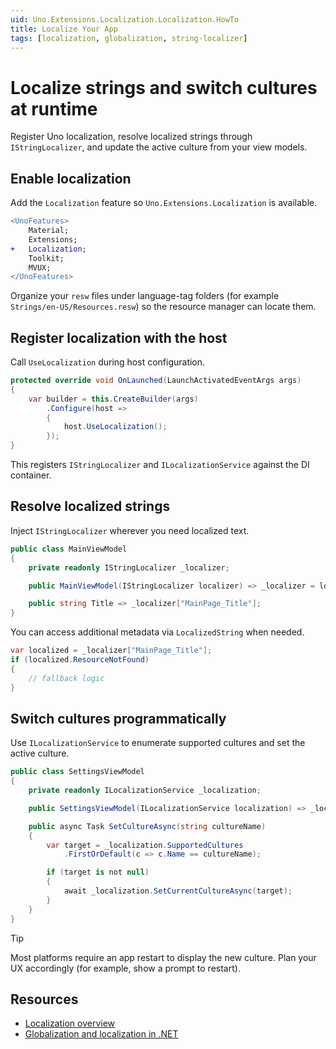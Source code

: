 ```yaml
---
uid: Uno.Extensions.Localization.Localization.HowTo
title: Localize Your App
tags: [localization, globalization, string-localizer]
---
```

# Localize strings and switch cultures at runtime

Register Uno localization, resolve localized strings through `IStringLocalizer`, and update the active culture from your view models.

## Enable localization

Add the `Localization` feature so `Uno.Extensions.Localization` is available.

```diff
<UnoFeatures>
    Material;
    Extensions;
+   Localization;
    Toolkit;
    MVUX;
</UnoFeatures>
```

Organize your `resw` files under language-tag folders (for example `Strings/en-US/Resources.resw`) so the resource manager can locate them.

## Register localization with the host

Call `UseLocalization` during host configuration.

```csharp
protected override void OnLaunched(LaunchActivatedEventArgs args)
{
    var builder = this.CreateBuilder(args)
        .Configure(host =>
        {
            host.UseLocalization();
        });
}
```

This registers `IStringLocalizer` and `ILocalizationService` against the DI container.

## Resolve localized strings

Inject `IStringLocalizer` wherever you need localized text.

```csharp
public class MainViewModel
{
    private readonly IStringLocalizer _localizer;

    public MainViewModel(IStringLocalizer localizer) => _localizer = localizer;

    public string Title => _localizer["MainPage_Title"];
}
```

You can access additional metadata via `LocalizedString` when needed.

```csharp
var localized = _localizer["MainPage_Title"];
if (localized.ResourceNotFound)
{
    // fallback logic
}
```

## Switch cultures programmatically

Use `ILocalizationService` to enumerate supported cultures and set the active culture.

```csharp
public class SettingsViewModel
{
    private readonly ILocalizationService _localization;

    public SettingsViewModel(ILocalizationService localization) => _localization = localization;

    public async Task SetCultureAsync(string cultureName)
    {
        var target = _localization.SupportedCultures
            .FirstOrDefault(c => c.Name == cultureName);

        if (target is not null)
        {
            await _localization.SetCurrentCultureAsync(target);
        }
    }
}
```

> [!TIP]
> Most platforms require an app restart to display the new culture. Plan your UX accordingly (for example, show a prompt to restart).

## Resources

- [Localization overview](xref:Uno.Extensions.Localization.Overview)
- [Globalization and localization in .NET](https://learn.microsoft.com/dotnet/standard/globalization-localization/)
